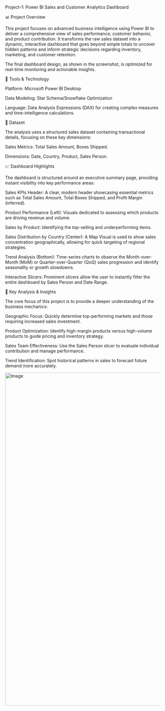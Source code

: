 Project-1: Power BI Sales and Customer Analytics Dashboard

📊 Project Overview

This project focuses on advanced business intelligence using Power BI to deliver a comprehensive view of sales performance, customer behavior, and product contribution. It transforms the raw sales dataset into a dynamic, interactive dashboard that goes beyond simple totals to uncover hidden patterns and inform strategic decisions regarding inventory, marketing, and customer retention.

The final dashboard design, as shown in the screenshot, is optimized for real-time monitoring and actionable insights.

🧰 Tools & Technology

Platform: Microsoft Power BI Desktop

Data Modeling: Star Schema/Snowflake Optimization

Language: Data Analysis Expressions (DAX) for creating complex measures and time-intelligence calculations.

🧾 Dataset

The analysis uses a structured sales dataset containing transactional details, focusing on these key dimensions:

Sales Metrics: Total Sales Amount, Boxes Shipped.

Dimensions: Date, Country, Product, Sales Person.

📈 Dashboard Highlights

The dashboard is structured around an executive summary page, providing instant visibility into key performance areas:

Sales KPIs Header: A clear, modern header showcasing essential metrics such as Total Sales Amount, Total Boxes Shipped, and Profit Margin (inferred).

Product Performance (Left): Visuals dedicated to assessing which products are driving revenue and volume.

Sales by Product: Identifying the top-selling and underperforming items.

Sales Distribution by Country (Center): A Map Visual is used to show sales concentration geographically, allowing for quick targeting of regional strategies.

Trend Analysis (Bottom): Time-series charts to observe the Month-over-Month (MoM) or Quarter-over-Quarter (QoQ) sales progression and identify seasonality or growth slowdowns.

Interactive Slicers: Prominent slicers allow the user to instantly filter the entire dashboard by Sales Person and Date Range.

📌 Key Analysis & Insights

The core focus of this project is to provide a deeper understanding of the business mechanics:

Geographic Focus: Quickly determine top-performing markets and those requiring increased sales investment.

Product Optimization: Identify high-margin products versus high-volume products to guide pricing and inventory strategy.

Sales Team Effectiveness: Use the Sales Person slicer to evaluate individual contribution and manage performance.

Trend Identification: Spot historical patterns in sales to forecast future demand more accurately.


<img width="1920" height="1080" alt="Image" src="https://github.com/user-attachments/assets/d480cc17-e8a7-47a0-8b2f-839278a70501" />
